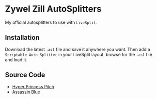 # Zywel Zill AutoSplitters

My official autosplitters to use with `LiveSplit`.

## Installation

Download the latest `.asl` file and save it anywhere you want. Then add a `Scriptable Auto Splitter` in your LiveSplit layout, browse for the `.asl` file and load it.

## Source Code

- [Hyper Princess Pitch](https://github.com/ZywelZill/zywel-zill-autosplitters/tree/main/Hyper%20Princess%20Pitch)
- [Assassin Blue](https://github.com/ZywelZill/zywel-zill-autosplitters/tree/main/Assassin%20Blue)
